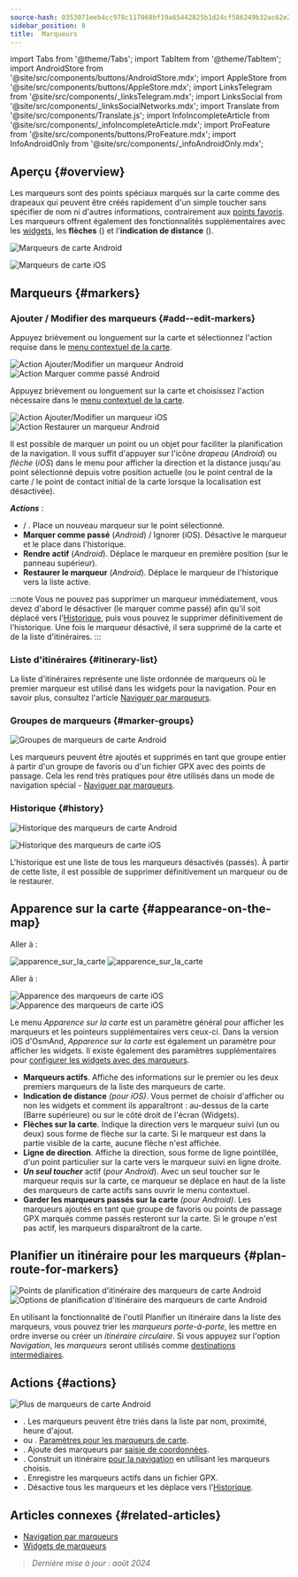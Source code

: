 ```yaml
---
source-hash: 0353071eeb4cc978c117068bf19a65442825b1d24cf586249b32ac62e28c929f
sidebar_position: 8
title:  Marqueurs
---
```

import Tabs from '@theme/Tabs';
import TabItem from '@theme/TabItem';
import AndroidStore from '@site/src/components/buttons/AndroidStore.mdx';
import AppleStore from '@site/src/components/buttons/AppleStore.mdx';
import LinksTelegram from '@site/src/components/_linksTelegram.mdx';
import LinksSocial from '@site/src/components/_linksSocialNetworks.mdx';
import Translate from '@site/src/components/Translate.js';
import InfoIncompleteArticle from '@site/src/components/_infoIncompleteArticle.mdx';
import ProFeature from '@site/src/components/buttons/ProFeature.mdx';
import InfoAndroidOnly from '@site/src/components/_infoAndroidOnly.mdx';


## Aperçu {#overview}

Les marqueurs sont des points spéciaux marqués sur la carte comme des drapeaux qui peuvent être créés rapidement d'un simple toucher sans spécifier de nom ni d'autres informations, contrairement aux [points favoris](./favorites.md). Les marqueurs offrent également des fonctionnalités supplémentaires avec les [widgets](../widgets/markers.md), les **flèches** (<Translate android="true" ids="show_arrows_on_the_map"/>) et l'**indication de distance** (<Translate android="true" ids="show_direction"/>).

<Tabs groupId="operating-systems">

<TabItem value="android" label="Android">

![Marqueurs de carte Android](@site/static/img/map/map_markers_android.png)

</TabItem>

<TabItem value="ios" label="iOS">

![Marqueurs de carte iOS](@site/static/img/map/map_markers_ios.png)

</TabItem>

</Tabs>

## Marqueurs {#markers}

### Ajouter / Modifier des marqueurs {#add--edit-markers}

<Tabs groupId="operating-systems">

<TabItem value="android" label="Android">

Appuyez brièvement ou longuement sur la carte et sélectionnez l'action requise dans le [menu contextuel de la carte](../map/map-context-menu.md#add--edit-marker).

![Action Ajouter/Modifier un marqueur Android](@site/static/img/map/add_marker_android.png) ![Action Marquer comme passé Android](@site/static/img/map/action_pass_marker_android.png)

</TabItem>

<TabItem value="ios" label="iOS">

Appuyez brièvement ou longuement sur la carte et choisissez l'action nécessaire dans le [menu contextuel de la carte](../map/map-context-menu.md#add--edit-marker).

![Action Ajouter/Modifier un marqueur iOS](@site/static/img/map/add_marker_ios.png) ![Action Restaurer un marqueur Android](@site/static/img/map/action_restore_marker_android.png)

</TabItem>

</Tabs>

Il est possible de marquer un point ou un objet pour faciliter la planification de la navigation. Il vous suffit d'appuyer sur l'icône *drapeau* (*Android*) ou *flèche* (*iOS*) dans le menu pour afficher la direction et la distance jusqu'au point sélectionné depuis votre position actuelle (ou le point central de la carte / le point de contact initial de la carte lorsque la localisation est désactivée).

***Actions*** :

- **<Translate android="true" ids="shared_string_marker"/>** / **<Translate android="true" ids="edit_map_marker"/>**. Place un nouveau marqueur sur le point sélectionné.
- **Marquer comme passé** (*Android*) / Ignorer (iOS). Désactive le marqueur et le place dans l'historique.
- **Rendre actif** (*Android*). Déplace le marqueur en première position (sur le panneau supérieur).
- **Restaurer le marqueur** (*Android*). Déplace le marqueur de l'historique vers la liste active.

:::note
Vous ne pouvez pas supprimer un marqueur immédiatement, vous devez d'abord le désactiver (le marquer comme passé) afin qu'il soit déplacé vers l'[Historique](#history), puis vous pouvez le supprimer définitivement de l'historique. Une fois le marqueur désactivé, il sera supprimé de la carte et de la liste d'itinéraires.
:::


<!--
### Add Favorites to Map Markers {#add-favorites-to-map-markers}

<InfoAndroidOnly/>

![Favorites folder functions android](@site/static/img/personal/favorites_folder_functions_android.png)

You can add to or remove your favorites from [Map markers list](../personal/markers.md).
Tap &#8942; button (**Android**) opens special functions for a chosen Favorite folder (group).

**Functions for Favorite folder:**
- &nbsp;<Translate android="true" ids="shared_string_add_to_map_markers"/>  or <Translate android="true" ids="remove_from_map_markers"/>.
- Add or remove all Favorite points from a folder in [Map markers list](../personal/markers.md).
-->


### Liste d'itinéraires {#itinerary-list}

La liste d'itinéraires représente une liste ordonnée de marqueurs où le premier marqueur est utilisé dans les widgets pour la navigation. Pour en savoir plus, consultez l'article [Naviguer par marqueurs](../navigation/setup/markers-navigation.md#itinerary-list).

### Groupes de marqueurs {#marker-groups}

<InfoAndroidOnly />

![Groupes de marqueurs de carte Android](@site/static/img/personal/markers/map_markers_groups_add_android.png)

Les marqueurs peuvent être ajoutés et supprimés en tant que groupe entier à partir d'un groupe de favoris ou d'un fichier GPX avec des points de passage. Cela les rend très pratiques pour être utilisés dans un mode de navigation spécial - [Naviguer par marqueurs](../navigation/setup/markers-navigation.md#add-group-of-favorite).

### Historique {#history}

<Tabs groupId="operating-systems">

<TabItem value="android" label="Android">

![Historique des marqueurs de carte Android](@site/static/img/personal/markers/map_markers_history_android.png)

</TabItem>

<TabItem value="ios" label="iOS">

![Historique des marqueurs de carte iOS](@site/static/img/personal/markers/map_markers_history_ios.png)

</TabItem>

</Tabs>

L'historique est une liste de tous les marqueurs désactivés (passés). À partir de cette liste, il est possible de supprimer définitivement un marqueur ou de le restaurer.


## Apparence sur la carte {#appearance-on-the-map}

<Tabs groupId="operating-systems">

<TabItem value="android" label="Android">

Aller à : *<Translate android="true" ids="shared_string_menu,map_markers_item,shared_string_more_without_dots,appearance_on_the_map"/>*

![apparence_sur_la_carte](@site/static/img/widgets/appearence_on_the_map-01.png) ![apparence_sur_la_carte](@site/static/img/widgets/appearence_on_the_map-02.png)

</TabItem>

<TabItem value="ios" label="iOS">

Aller à : *<Translate ios="true" ids="shared_string_menu,map_markers,appearance_on_map"/>*

![Apparence des marqueurs de carte iOS](@site/static/img/widgets/map_markers_appearance_ios-01.png) ![Apparence des marqueurs de carte iOS](@site/static/img/widgets/map_markers_appearance_ios-02.png)

</TabItem>

</Tabs>

Le menu *Apparence sur la carte* est un paramètre général pour afficher les marqueurs et les pointeurs supplémentaires vers ceux-ci.
Dans la version iOS d'OsmAnd, *Apparence sur la carte* est également un paramètre pour afficher les widgets. Il existe également des paramètres supplémentaires pour [configurer les widgets avec des marqueurs](../widgets/markers.md#configure-marker-widgets).

- **Marqueurs actifs**. Affiche des informations sur le premier ou les deux premiers marqueurs de la liste des marqueurs de carte.
- **Indication de distance** *(pour iOS)*. Vous permet de choisir d'afficher ou non les widgets et comment ils apparaîtront : au-dessus de la carte (Barre supérieure) ou sur le côté droit de l'écran (Widgets).
- **Flèches sur la carte**. Indique la direction vers le marqueur suivi (un ou deux) sous forme de flèche sur la carte. Si le marqueur est dans la partie visible de la carte, aucune flèche n'est affichée.
- **Ligne de direction**. Affiche la direction, sous forme de ligne pointillée, d'un point particulier sur la carte vers le marqueur suivi en ligne droite.
- ***Un seul toucher*** actif (*pour Android*). Avec un seul toucher sur le marqueur requis sur la carte, ce marqueur se déplace en haut de la liste des marqueurs de carte actifs sans ouvrir le menu contextuel.
- **Garder les marqueurs passés sur la carte** *(pour Android)*. Les marqueurs ajoutés en tant que groupe de favoris ou points de passage GPX marqués comme passés resteront sur la carte. Si le groupe n'est pas actif, les marqueurs disparaîtront de la carte.


## Planifier un itinéraire pour les marqueurs {#plan-route-for-markers}

<InfoAndroidOnly />

*<Translate android="true" ids="shared_string_menu,map_markers,shared_string_more_without_dots,plan_route"/>*

![Points de planification d'itinéraire des marqueurs de carte Android](@site/static/img/personal/markers/map_markers_plan_route_points_android.png) ![Options de planification d'itinéraire des marqueurs de carte Android](@site/static/img/personal/markers/map_markers_plan_route_options_android.png)

En utilisant la fonctionnalité de l'outil Planifier un itinéraire dans la liste des marqueurs, vous pouvez trier les *marqueurs* *porte-à-porte*, les mettre en ordre inverse ou créer un *itinéraire circulaire*. Si vous appuyez sur l'option *Navigation*, les *marqueurs* seront utilisés comme [destinations intermédiaires](../navigation/setup/route-navigation.md#intermediate-destinations).


## Actions {#actions}

<InfoAndroidOnly />

![Plus de marqueurs de carte Android](@site/static/img/personal/markers/map_markers_more_android.png)

- **<Translate android="true" ids="sort_by"/>**. Les marqueurs peuvent être triés dans la liste par nom, proximité, heure d'ajout.
- **<Translate android="true" ids="appearance_on_the_map"/>** ou **<Translate ios="true" ids="shared_string_appearance"/>**. [Paramètres pour les marqueurs de carte](#appearance-on-the-map).
- **<Translate android="true" ids="coordinate_input"/>**. Ajoute des marqueurs par [saisie de coordonnées](../plan-route/coordinate-input.md).
- **<Translate android="true" ids="plan_route"/>**. Construit un itinéraire [pour la navigation](../navigation/setup/markers-navigation.md) en utilisant les marqueurs choisis.
- **<Translate android="true" ids="marker_save_as_track"/>**. Enregistre les marqueurs actifs dans un fichier GPX.
- **<Translate android="true" ids="move_all_to_history"/>**. Désactive tous les marqueurs et les déplace vers l'[Historique](#history).


## Articles connexes {#related-articles}

- [Navigation par marqueurs](../navigation/setup/markers-navigation.md)
- [Widgets de marqueurs](../widgets/markers.md)

> *Dernière mise à jour : août 2024*